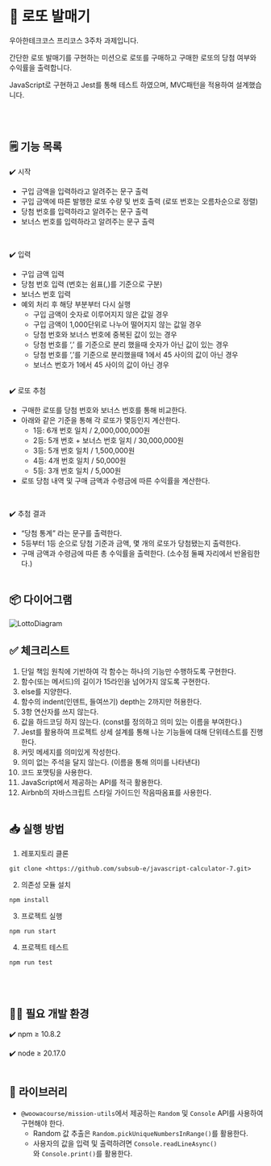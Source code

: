 # 🎱 로또 발매기

우아한테크코스 프리코스 3주차 과제입니다.<br/>

간단한 로또 발매기를 구현하는 미션으로 로또를 구매하고 구매한 로또의 당첨 여부와 수익률을 출력합니다.<br/>

JavaScript로 구현하고 Jest를 통해 테스트 하였으며, MVC패턴을 적용하여 설계했습니다.

<br/><br/>

## 🗒️ 기능 목록

✔️ 시작

- 구입 금액을 입력하라고 알려주는 문구 출력
- 구입 금액에 따른 발행한 로또 수량 및 번호 출력 (로또 번호는 오름차순으로 정렬)
- 당첨 번호를 입력하라고 알려주는 문구 출력
- 보너스 번호를 입력하라고 알려주는 문구 출력
<br/>

✔️ 입력

- 구입 금액 입력
- 당첨 번호 입력 (번호는 쉼표(,)를 기준으로 구분)
- 보너스 번호 입력
- 예외 처리 후 해당 부분부터 다시 실행
    - 구입 금액이 숫자로 이루어지지 않은 값일 경우
    - 구입 금액이 1,000단위로 나누어 떨어지지 않는 값일 경우
    - 당첨 번호와 보너스 번호에 중복된 값이 있는 경우
    - 당첨 번호를 ‘,’ 를 기준으로 분리 했을때 숫자가 아닌 값이 있는 경우
    - 당첨 번호를 ‘,’를 기준으로 분리했을때 1에서 45 사이의 값이 아닌 경우
    - 보너스 번호가 1에서 45 사이의 값이 아닌 경우
    <br/>

✔️ 로또 추첨

- 구매한 로또를 당첨 번호와 보너스 번호를 통해 비교한다.
- 아래와 같은 기준을 통해 각 로또가 몇등인지 계산한다.
    - 1등: 6개 번호 일치 / 2,000,000,000원
    - 2등: 5개 번호 + 보너스 번호 일치 / 30,000,000원
    - 3등: 5개 번호 일치 / 1,500,000원
    - 4등: 4개 번호 일치 / 50,000원
    - 5등: 3개 번호 일치 / 5,000원
- 로또 당첨 내역 및 구매 금액과 수령금에 따른 수익률을 계산한다.
<br/>

✔️ 추첨 결과

- “당첨 통계” 라는 문구를 출력한다.
- 5등부터 1등 순으로 당첨 기준과 금액, 몇 개의 로또가 당첨됐는지 출력한다.
- 구매 금액과 수령금에 따른 총 수익률을 출력한다. (소수점 둘째 자리에서 반올림한다.)<br/><br/>


## 📦 다이어그램
![LottoDiagram](https://github.com/user-attachments/assets/21686a9d-d0ab-41b2-a741-dcfcfdcac20f)




## ✅ 체크리스트

1. 단일 책임 원칙에 기반하여 각 함수는 하나의 기능만 수행하도록 구현한다.<br/>
2. 함수(또는 메서드)의 길이가 15라인을 넘어가지 않도록 구현한다.<br/>
3. else를 지양한다.<br/>
4. 함수의 indent(인덴트, 들여쓰기) depth는 2까지만 허용한다.<br/>
5. 3항 연산자를 쓰지 않는다.<br/>
6. 값을 하드코딩 하지 않는다. (const를 정의하고 의미 있는 이름을 부여한다.)<br/>
7. Jest를 활용하여 프로젝트 상세 설계를 통해 나눈 기능들에 대해 단위테스트를 진행한다.<br/>
8. 커밋 메세지를 의미있게 작성한다.<br/>
9. 의미 없는 주석을 달지 않는다. (이름을 통해 의미를 나타낸다)<br/>
10. 코드 포맷팅을 사용한다.<br/>
11. JavaScript에서 제공하는 API를 적극 활용한다.<br/>
12. Airbnb의 자바스크립트 스타일 가이드인 작음따옴표를 사용한다.<br/><br/>

## **📥 실행 방법**

1. 레포지토리 클론

```
git clone <https://github.com/subsub-e/javascript-calculator-7.git>

```

2. 의존성 모듈 설치

```
npm install

```

3. 프로젝트 실행

```
npm run start

```

4. 프로젝트 테스트

```
npm run test

```

<br/><br/>

## 🧑‍💻 필요 개발 환경

✔️ npm ≥ 10.8.2

✔️ node ≥ 20.17.0
<br/><br/>

## 📖 **라이브러리**

- `@woowacourse/mission-utils`에서 제공하는 `Random` 및 `Console` API를 사용하여 구현해야 한다.
    - Random 값 추출은 `Random.pickUniqueNumbersInRange()`를 활용한다.
    - 사용자의 값을 입력 및 출력하려면 `Console.readLineAsync()`와 `Console.print()`를 활용한다.
